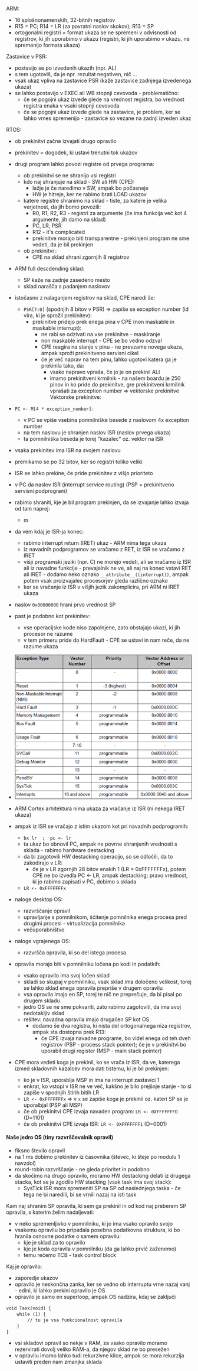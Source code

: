 ARM:
- 16 splošnonamenskih, 32-bitnih registrov
- R15 = PC; R14 = LR (za povratni naslov skokov); R13 = SP
- ortogonalni registri = format ukaza se ne spremeni v odvisnosti od registrov, ki jih uporabimo v ukazu (registri, ki jih uporabimo v ukazu, ne spremenijo formata ukaza)

Zastavice v PSR:
- postavijo se po izvedenih ukazih (npr. AL)
- s tem ugotoviš, da je npr. rezultat negativen, nič ...
- vsak ukaz vpliva na zastavice PSR (kaže zastavice zadnjega izvedenega ukaza)
- se lahko postavijo v EXEC ali WB stopnji cevovoda - problematično:
	- če se pogojni ukaz izvede glede na vrednost registra, bo vrednost registra enaka v vsaki stopnji cevovoda
	- če se pogojni ukaz izvede glede na zastavice, je problem, ker se lahko vmes spremenijo - zastavice so vezane na zadnji izveden ukaz

RTOS:
- ob prekinitvi začne izvajati drugo opravilo
- prekinitev = dogodek, ki ustavi trenutni tok ukazov
- drugi program lahko povozi registre od prvega programa:
	- ob prekinitvi se ne shranijo vsi registri
	- kdo naj shranjuje na sklad - SW ali HW (CPE):
		- lažje je če naredimo v SW, ampak bo počasneje
		- HW je hitreje, ker ne rabimo brati LOAD ukazov
	- katere registre shranimo na sklad - tiste, za katere je velika verjetnost, da jih bomo povozili:
		- R0, R1, R2, R3 - registri za argumente (če ima funkcija več kot 4 argumente, jih damo na sklad)
		- PC, LR, PSR
		- R12 - it's complicated
		- prekinitve morajo biti transparentne - prekinjeni program ne sme vedeti, da je bil prekinjen
	- ob prekinitvi :
		- CPE na sklad shrani zgornjih 8 registrov

- ARM full descdending sklad:
	- SP kaže na zadnje zasedeno mesto
	- sklad narašča s padanjem naslovov

- istočasno z nalaganjem registrov na sklad, CPE naredi še:
	- `PSR[7:0]` (spodnjih 8 bitov v PSR) => zapiše se exception number (id vira, ki je sprožil prekinitev):
		- prekinitve pridejo prek enega pina v CPE (non maskable in maskable interrupt):
			- ne rabi se odzivati na vse prekinitve - maskiranje
			- non maskable interrupt - CPE se bo vedno odzval
			- CPE reagira na stanje v pinu - ne prevzame novega ukaza, ampak sproži prekinitveno servisni cikel
			- če je več naprav na tem pinu, lahko ugotovi katera ga je prekinila tako, da:
				- vsako napravo vpraša, če jo je on prekinil ALI
				- imamo prekinitveni krmilnik - na našem boardu je 250 pinov in ko pride do prekinitve, gre prekinitveni krmilnik vprašati za exception number => vektorske prekinitve
Vektorske prekinitve:
- `PC <- M[4 * exception_number]`:
	- v PC se vpiše vsebina pomnilniške besede z naslovom 4x exception number
	- na tem naslovu je shranjen naslov ISR (naslov prvega ukaza)
	- ta pomnilniška beseda je torej "kazalec" oz. vektor na ISR
- vsaka prekinitev ima ISR na svojem naslovu
- premikamo se po 32 bitov, ker so registri toliko veliki
- ISR se lahko prekine, če pride prekinitev z višjo prioriteto
- v PC da naslov ISR (interrupt service routing) (PSP = prekinitveno servisni podprogram)

- rabimo shraniti, kje je bil program prekinjen, da se izvajanje lahko izvaja od tam naprej:
	- m
- da vem kdaj je ISR-ja konec:
	- rabimo interrupt return (IRET) ukaz - ARM nima tega ukaza
	- iz navadnih podprogramov se vračamo z RET, iz ISR se vračamo z IRET
	- višji programski jeziki (npr. C) ne morejo vedeti, ali se vračamo iz ISR ali iz navadne funkcije - prevajalnik ne ve, ali naj na konec vstavi RET ali IRET - dodamo neko oznako `__attribute__((interrupt))`, ampak potem vsak proizvajalec procesorjev gleda različno oznako
	- ker se vračanje iz ISR v višjih jezik zakomplicira, pri ARM ni IRET ukaza

- naslov `0x00000000` hrani prvo vrednost SP
- past je podobno kot prekinitev:
	- vse operacijske kode niso zapolnjene, zato obstajajo ukazi, ki jih procesor ne razume
	- v tem primeru pride do HardFault - CPE se ustavi in nam reče, da ne razume ukaza
- ![500](../../Images4/Pasted%20image%2020251015092323.png)

- ARM Cortex arhitektura nima ukaza za vračanje iz ISR (ni nekega IRET ukaza)
- ampak iz ISR se vračajo z istim ukazom kot pri navadnih podprogramih:
	- `bx lr  ;  pc <- lr`
	- ta ukaz bo obnovil PC, ampak ne povrne shranjenih vrednosti s sklada - rabimo hardware destacking
	- da bi zagotovili HW destacking operacijo, so se odločili, da to zakodirajo v LR:
		- če je v LR zgornjih 28 bitov enakih 1 (LR = 0xFFFFFFFx), potem CPE ne bo izvedla PC <- LR, ampak destacking; pravo vrednost, ki jo rabimo zapisati v PC, dobimo s sklada
	- `LR <- 0xFFFFFFFx`

- naloge desktop OS:
	- razvrščanje opravil
	- upravljanje s pomnilnikom, ščitenje pomnilnika enega procesa pred drugimi procesi - virtualizacija pomnilnika
	- večuporabništvo
- naloge vgrajenega OS:
	- razvršča opravila, ki so del istega procesa

- opravila morajo biti v pomnilniku ločena po kodi in podatkih:
	- vsako opravilo ima svoj ločen sklad
	- skladi so skupaj v pomnilniku, vsak sklad ima določeno velikost, torej se lahko sklad enega opravila prepriše v drugem opravilu
	- vsa opravila imajo en SP, torej te nič ne preprečuje, da bi pisal po drugem skladu
	- jedro OS se ne sme pokvariti, zato rabimo zagotoviti, da ima svoj nedotakljiv sklad
	- rešitev: navadna opravila imajo drugačen SP kot OS
		- dodamo še dva registra, ki nista del ortogonalnega niza registrov, ampak sta dostopna prek R13:
			- če CPE izvaja navadne programe, bo videl enega od teh dveh registrov (PSP - process stack pointer); če je v prekinitvi bo uporabil drugi register (MSP - main stack pointer)

- CPE mora vedeti koga je prekinil, ko se vrača iz ISR, da ve, katerega izmed skladovnih kazalcev mora dati tistemu, ki je bil prekinjen:
	- ko je v ISR, uporablja MSP in ima na interrupt zastavici 1
	- enkrat, ko vstopi v ISR ne ve več, kakšno je bilo prejšnje stanje - to si zapiše v spodnjih štirih bitih LR
	- `LR <- 0xFFFFFFFx` => v `x` se zapiše koga je prekinil oz. kateri SP se je uporalbjal (PSP ali MSP) 
	- če ob prekinitvi CPE izvaja navaden program: `LR <- 0XFFFFFFFD` (D=1101)
	- če ob prekinitvi CPE izvaja ISR: `LR <- 0XFFFFFFF1` (D=0001)

#### Naše jedro OS (tiny razvrščevalnik opravil)

- fiksno število opravil
- na 1 ms dobimo prekinitev iz časovnika (števec, ki šteje po modulu 1 navzdol)
- round-robin razvrščanje - ne gleda prioritet in podobno
- da skočimo na drugo opravilo, moramo HW destacking delati iz drugega stacka, kot se je zgodilo HW stacking (vsak task ima svoj stack):
	- SysTick ISR mora spremeniti SP na SP od naslednjega taska - če tega ne bi naredili, bi se vrnili nazaj na isti task

Kam naj shranim SP opravila, ki sem ga prekinil in od kod naj preberem SP opravila, s katerim želim nadaljevati:
- v neko spremenljivko v pomnilniku, ki jo ima vsako opravilo svojo
- vsakemu opravilu bo pripadala posebna podatkovna struktura, ki bo hranila osnovne podatke o samem opravilu:
	- kje je sklad za to opravilo
	- kje je koda opravila v pomnilniku (da ga lahko prvič zaženemo)
	- temu rečemo TCB - task control block

Kaj je opravilo:
- zaporedje ukazov
- opravilo je neskončna zanka, ker se vedno ob interruptu vrne nazaj vanj - edini, ki lahko prekini opravilo je OS
- opravilo je samo en superloop, ampak OS nadzira, kdaj se zaključi
```
void Task(void) {
	while (1) {
		// tu je vsa funkcionalnost opravila
	}
}
```
- vsi skladovi opravil so nekje v RAM, za vsako opravilo moramo rezervirati dovolj veliko RAM-a, da njegov sklad ne bo presežen
- v opravilu imamo lahko tudi rekurzivne klice, ampak se mora rekurzija ustaviti preden nam zmanjka sklada